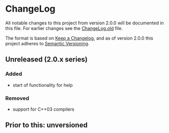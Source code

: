 # ChangeLog

All notable changes to this project from version 2.0.0 will be
documented in this file. For earlier changes see the
[ChangeLog.old](ChangeLog.old) file.

The format is based on [Keep a Changelog](https://keepachangelog.com/en/1.0.0/),
and as of version 2.0.0 this project adheres to 
[Semantic Versioning](https://semver.org/spec/v2.0.0.html).

## Unreleased (2.0.x series)
### Added
- start of functionality for help
### Removed
- support for C++03 compilers

## Prior to this: unversioned
